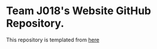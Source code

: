 # Team J018's Website GitHub Repository.
This repository is templated from [here](https://github.com/nipunbatra/quarto-template)
